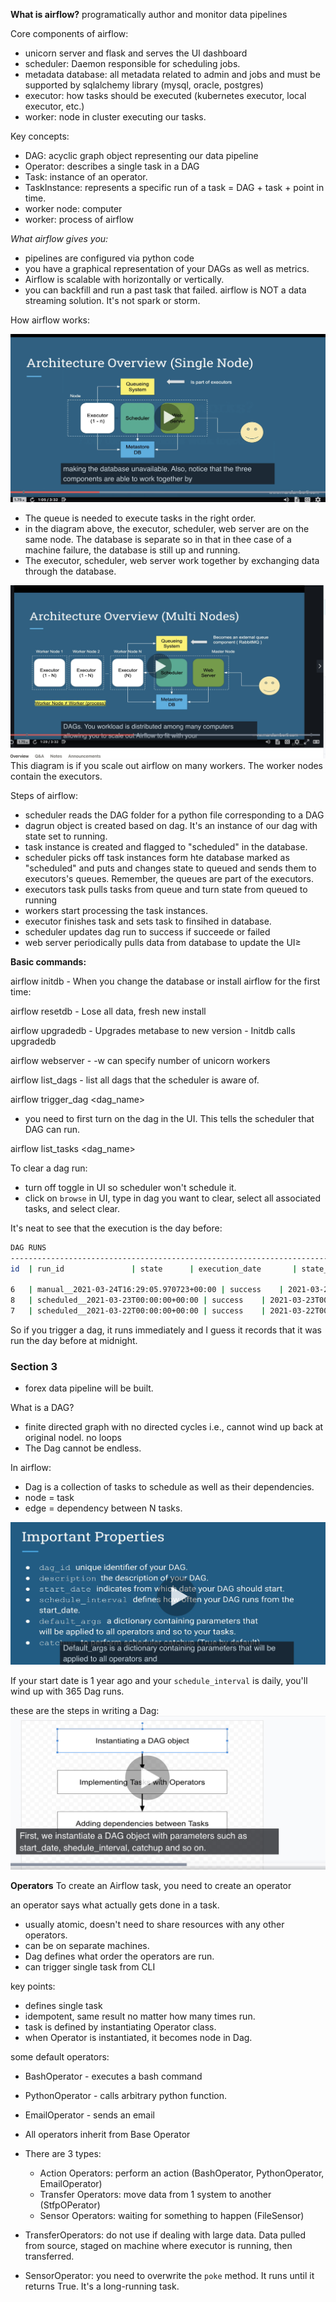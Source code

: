 __What is airflow?__
programatically author and monitor data pipelines

Core components of airflow:
- unicorn server and flask and serves the UI dashboard
- scheduler: Daemon responsible for scheduling jobs.
- metadata database: all metadata related to admin and jobs  and must be supported by sqlalchemy library (mysql, oracle, postgres)
- executor: how tasks should be executed (kubernetes executor, local executor, etc.)
- worker: node in cluster executing our tasks.


Key concepts:
- DAG: acyclic graph object representing our data pipeline
- Operator: describes a single task in a DAG
- Task: instance of an operator.
- TaskInstance: represents a specific run of a task = DAG + task + point in time.
- worker node: computer
- worker: process of airflow


_What airflow gives you:_
- pipelines are configured via python code
- you have a graphical representation of your DAGs as well as metrics.
- Airflow is scalable with horizontally or vertically. 
- you can backfill and run a past task that failed. 
airflow is  NOT a data streaming solution. It's not spark or storm.
  

How airflow works:

![distributed](images/section_2/non-distributed.png)
- The queue is needed to execute tasks in the right order.
- in the diagram above, the executor, scheduler, web server are on the same node. The database is separate so in that in thee case of a machine failure, the database is still up and running. 
- The executor, scheduler, web server work together by exchanging data through the database.

![distributed](images/section_2/distributed.png)
This diagram is if you scale out airflow on many workers. The worker nodes contain the executors.

Steps of airflow:
- scheduler reads the DAG folder for a python file corresponding to a DAG
- dagrun object is created based on dag. It's an instance of our dag with state set to running.
- task instance is created and flagged to "scheduled" in the database.
- scheduler picks off task instances form hte database marked as "scheduled" and puts and changes state to queued and sends them to executors's queues. Remember, the queues are part of the executors. 
- executors task pulls tasks from queue and turn state from queued to running
- workers start processing the task instances.
- executor finishes task and sets task to finsihed in database.
- scheduler updates dag run to success if succeede or failed
- web server periodically pulls data from database to update the UI≥



__Basic commands:__

airflow initdb
	- When you change the database or install airflow for the first time:


airflow resetdb
	- Lose all data, fresh new install


airflow upgradedb
	- Upgrades metabase to new version
	- Initdb calls upgradedb



airflow webserver
	- -w can specify number of unicorn workers



airflow list_dags
	- list all dags that the scheduler is aware of.


airflow trigger_dag <dag_name>
- you need to first turn on the dag in the UI. This tells the scheduler that DAG can run.

airflow list_tasks <dag_name>




To clear a dag run:
- turn off toggle in UI so scheduler won't schedule it.
- click on `browse` in UI, type in dag you want to clear, select all associated tasks, and select clear.



It's neat to see that the execution is the day before:

```bash
DAG RUNS
------------------------------------------------------------------------------------------------------------------------
id  | run_id               | state      | execution_date       | state_date           |

6   | manual__2021-03-24T16:29:05.970723+00:00 | success    | 2021-03-24T16:29:05.970723+00:00 | 2021-03-24T16:29:05.976863+00:00 |
8   | scheduled__2021-03-23T00:00:00+00:00 | success    | 2021-03-23T00:00:00+00:00 | 2021-03-24T16:31:31.808686+00:00 |
7   | scheduled__2021-03-22T00:00:00+00:00 | success    | 2021-03-22T00:00:00+00:00 | 2021-03-24T16:29:50.303460+00:00 |
```

So if you trigger a dag, it runs immediately and I guess it records that it was run the day before at midnight.



### Section 3

- forex data pipeline will be built.



What is a DAG?
- finite directed graph with no directed cycles i.e., cannot wind up back at original nodel. no loops
- The Dag cannot be endless.

In airflow:
- Dag is a collection of tasks to schedule as well as their dependencies.
- node = task
- edge = dependency between N tasks.


![dag_attribute.png](images/section_3/dag_attribute.png)


If your start date is 1 year ago and your `schedule_interval` is daily, you'll wind up with 365 Dag runs.


these are the steps in writing a Dag:
![writing_dag](images/section_3/writing_dag.png)

__Operators__
To create an Airflow task, you need to create an operator

an operator says what actually gets done in a task.
- usually atomic, doesn't need to share resources with any other operators.
- can be on separate machines.
- Dag defines what order the operators are run.
- can trigger single task from CLI

key points:
- defines single task
- idempotent, same result no matter how many times run.
- task is defined by instantiating Operator class.
- when Operator is instantiated, it becomes node in Dag.


some default operators:
- BashOperator - executes a bash command
- PythonOperator - calls arbitrary python function.
- EmailOperator - sends an email

- All operators inherit from Base Operator
- There are 3 types:
    - Action Operators: perform an action (BashOperator, PythonOperator, EmailOperator)
    - Transfer Operators: move data from 1 system to another (StfpOPerator)
    - Sensor Operators: waiting for something to happen (FileSensor)
    
- TransferOperators: do not use if dealing with large data. Data pulled from source, staged on machine where executor is running, then transferred. 
- SensorOperator: you need to overwrite the `poke` method. It runs until it returns True. It's a long-running task.
